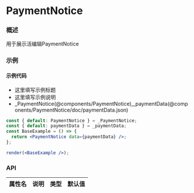 
# PaymentNotice


### 概述

用于展示活编辑PaymentNotice


### 示例

#### 示例代码

- 这里填写示例标题
- 这里填写示例说明
- _PaymentNotice(@components/PaymentNotice),_paymentData(@components/PaymentNotice/doc/paymentData.json)

```jsx
const { default: PaymentNotice } = _PaymentNotice;
const { default: paymentData } = _paymentData;
const BaseExample = () => {
  return <PaymentNotice data={paymentData} />;
};

render(<BaseExample />);

```


### API

|属性名|说明|类型|默认值|
|  ---  | ---  | --- | --- |


